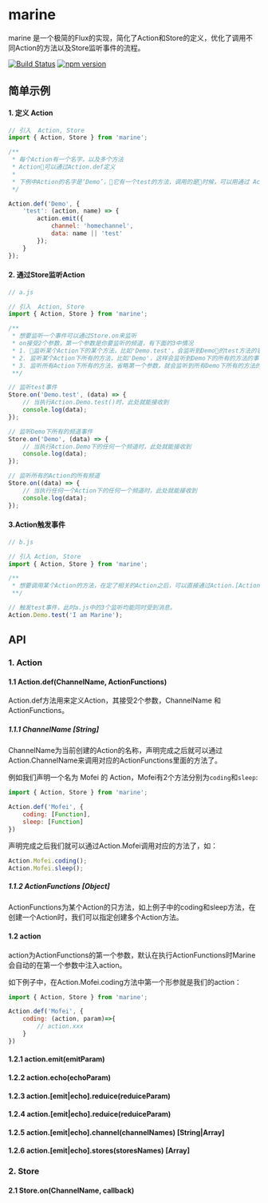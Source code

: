 # marine
marine 是一个极简的Flux的实现，简化了Action和Store的定义，优化了调用不同Action的方法以及Store监听事件的流程。

[![Build Status](https://travis-ci.org/zmofei/marine.svg?branch=master)](https://travis-ci.org/zmofei/marine)
[![npm version](https://img.shields.io/npm/v/marine.svg?style=flat-square)](https://www.npmjs.com/package/marine)

## 简单示例

#### 1. 定义 Action

```javascript
// 引入  Action, Store
import { Action, Store } from 'marine';

/**
 * 每个Action有一个名字，以及多个方法
 * Action可以通过Action.def定义
 * 
 * 下例中Action的名字是‘Demo’，它有一个test的方法，调用的是时候，可以用通过 Action.Demo.test() 调用。 
 */

Action.def('Demo', {
    'test': (action, name) => {
        action.emit({
            channel: 'homechannel',
            data: name || 'test'
        });
    }
});
```

#### 2. 通过Store监听Action

```javascript
// a.js

// 引入  Action, Store
import { Action, Store } from 'marine';

/**
 * 想要监听一个事件可以通过Store.on来监听
 * on接受2个参数，第一个参数是你要监听的频道，有下面的3中情况
 * 1. 监听某个Action下的某个方法，比如'Demo.test'，会监听到Demo的test方法的事件
 * 2. 监听某个Action下所有的方法，比如'Demo'，这样会监听到Demo下的所有的方法的事件
 * 3. 监听所有Action下所有的方法，省略第一个参数，就会监听到所有Demo下所有的方法的事件
 **/

// 监听test事件
Store.on('Demo.test', (data) => {
    // 当执行Action.Demo.test()时，此处就能接收到
    console.log(data);
});

// 监听Demo下所有的频道事件
Store.on('Demo', (data) => {
    // 当执行Action.Demo下的任何一个频道时，此处就能接收到
    console.log(data);
});

// 监听所有的Action的所有频道
Store.on((data) => {
    // 当执行任何一个Action下的任何一个频道时，此处就能接收到
    console.log(data);
});
```

#### 3.Action触发事件
```javascript
// b.js

// 引入 Action, Store
import { Action, Store } from 'marine';

/**
 * 想要调用某个Action的方法，在定了相关的Action之后，可以直接通过Action.[ActionName].[ActionFunction] 调用
 **/

// 触发test事件，此时a.js中的3个监听均能同时受到消息。
Action.Demo.test('I am Marine');
```

## API

### 1. Action

#### 1.1 Action.def(ChannelName, ActionFunctions)

Action.def方法用来定义Action，其接受2个参数，ChannelName 和 ActionFunctions。 

##### 1.1.1 ChannelName [String]

ChannelName为当前创建的Action的名称，声明完成之后就可以通过Action.ChannelName来调用对应的ActionFunctions里面的方法了。

例如我们声明一个名为 Mofei 的 Action，Mofei有2个方法分别为`coding`和`sleep`:

```javascript
import { Action, Store } from 'marine';

Action.def('Mofei', {
    coding: [Function],
    sleep: [Function]
})
```

声明完成之后我们就可以通过Action.Mofei调用对应的方法了，如：

```javascript
Action.Mofei.coding();
Action.Mofei.sleep();
```

##### 1.1.2 ActionFunctions [Object]

ActionFunctions为某个Action的只方法，如上例子中的coding和sleep方法，在创建一个Action时，我们可以指定创建多个Action方法。

#### 1.2 action

action为ActionFunctions的第一个参数，默认在执行ActionFunctions时Marine会自动的在第一个参数中注入action。

如下例子中，在Action.Mofei.coding方法中第一个形参就是我们的action：

```javascript
import { Action, Store } from 'marine';

Action.def('Mofei', {
    coding: (action, param)=>{
        // action.xxx
    }
})
```
#### 1.2.1 action.emit(emitParam)
#### 1.2.2 action.echo(echoParam)
#### 1.2.3 action.[emit|echo].reduice(reduiceParam)
#### 1.2.4 action.[emit|echo].reduice(reduiceParam)
#### 1.2.5 action.[emit|echo].channel(channelNames) [String|Array]
#### 1.2.6 action.[emit|echo].stores(storesNames) [Array]


### 2. Store

#### 2.1 Store.on(ChannelName, callback)